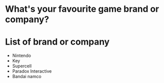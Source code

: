 # What's your favourite game brand or company?

# List of brand or company
- Nintendo
- Key
- Supercell
- Paradox Interactive
- Bandai namco
